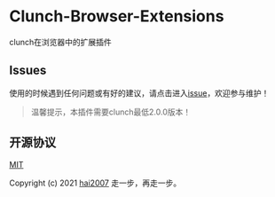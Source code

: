 # Clunch-Browser-Extensions
clunch在浏览器中的扩展插件

## Issues
使用的时候遇到任何问题或有好的建议，请点击进入[issue](https://github.com/clunch-contrib/Clunch-Browser-Extensions/issues)，欢迎参与维护！

> 温馨提示，本插件需要clunch最低2.0.0版本！

开源协议
---------------------------------------
[MIT](https://github.com/clunch-contrib/Clunch-Browser-Extensions/blob/master/LICENSE)

Copyright (c) 2021 [hai2007](https://hai2007.gitee.io/sweethome/) 走一步，再走一步。
